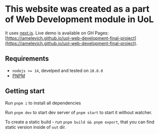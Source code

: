# This website was created as a part of Web Development module in UoL

It uses [next.js](https://nextjs.org). Live demo is available on GH Pages: [https://iamelevich.github.io/uol-web-development-final-project](https://iamelevich.github.io/uol-web-development-final-project).

## Requirements
  - `nodejs >= 14`, develped and tested on `18.8.0`
  - [PNPM](https://pnpm.io)

## Getting start

Run `pnpm i` to install all dependencies

Run `pnpm dev` to start dev server of `pnpm start` to start it without watcher.

To create a static build - run `pnpm build && pnpm export`, that you can find static version inside of `out` dir.